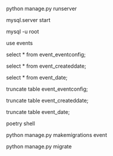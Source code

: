 python manage.py runserver

mysql.server start

mysql -u root

use events

select * from event_eventconfig;

select * from event_createddate;

select * from event_date;

truncate table event_eventconfig;

truncate table event_createddate;

truncate table event_date;

poetry shell

python manage.py makemigrations event

python manage.py migrate
